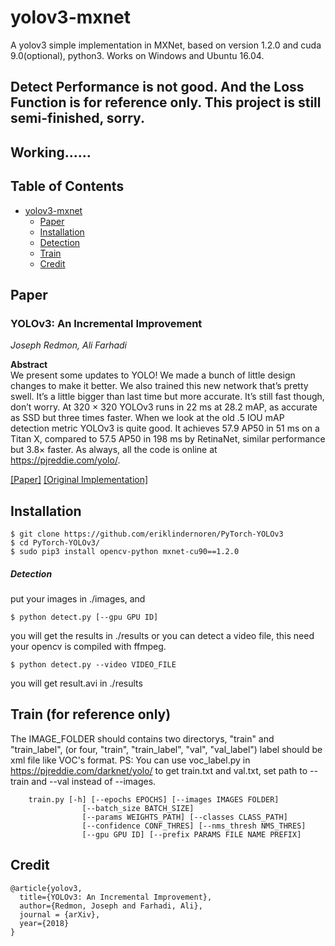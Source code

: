 # yolov3-mxnet
A yolov3 simple implementation in MXNet, based on version 1.2.0 and cuda 9.0(optional), python3.
Works on Windows and Ubuntu 16.04.

## Detect Performance is not good. And the Loss Function is for reference only. This project is still semi-finished, sorry.
## Working......

## Table of Contents
- [yolov3-mxnet](#yolov3-mxnet)
  * [Paper](#paper)
  * [Installation](#installation)
  * [Detection](#detection)
  * [Train](#train)
  * [Credit](#credit)

## Paper
### YOLOv3: An Incremental Improvement
_Joseph Redmon, Ali Farhadi_ <br>

**Abstract** <br>
We present some updates to YOLO! We made a bunch
of little design changes to make it better. We also trained
this new network that’s pretty swell. It’s a little bigger than
last time but more accurate. It’s still fast though, don’t
worry. At 320 × 320 YOLOv3 runs in 22 ms at 28.2 mAP,
as accurate as SSD but three times faster. When we look
at the old .5 IOU mAP detection metric YOLOv3 is quite
good. It achieves 57.9 AP50 in 51 ms on a Titan X, compared
to 57.5 AP50 in 198 ms by RetinaNet, similar performance
but 3.8× faster. As always, all the code is online at
https://pjreddie.com/yolo/.

[[Paper]](https://pjreddie.com/media/files/papers/YOLOv3.pdf) [[Original Implementation]](https://github.com/pjreddie/darknet)

## Installation
    $ git clone https://github.com/eriklindernoren/PyTorch-YOLOv3
    $ cd PyTorch-YOLOv3/
    $ sudo pip3 install opencv-python mxnet-cu90==1.2.0

##### Detection
put your images in ./images, and

    $ python detect.py [--gpu GPU ID]

you will get the results in ./results
or you can detect a video file, this need your opencv is compiled with ffmpeg.

    $ python detect.py --video VIDEO_FILE

you will get result.avi in ./results

## Train (for reference only)
The IMAGE_FOLDER should contains two directorys, "train" and "train_label", (or four, "train", "train_label", "val", "val_label") label should be xml file like VOC's format.
PS: You can use voc_label.py in https://pjreddie.com/darknet/yolo/ to get train.txt and val.txt, set path to --train and --val instead of --images.
```
    train.py [-h] [--epochs EPOCHS] [--images IMAGES FOLDER]
                [--batch_size BATCH_SIZE]
                [--params WEIGHTS_PATH] [--classes CLASS_PATH]
                [--confidence CONF_THRES] [--nms_thresh NMS_THRES]
                [--gpu GPU ID] [--prefix PARAMS FILE NAME PREFIX]
```

## Credit
```
@article{yolov3,
  title={YOLOv3: An Incremental Improvement},
  author={Redmon, Joseph and Farhadi, Ali},
  journal = {arXiv},
  year={2018}
}
```